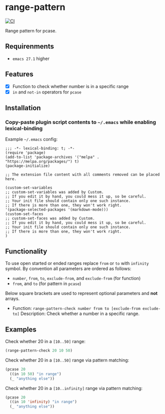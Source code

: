 # range-pattern

[![CI](https://github.com/emilyseville7cfg-better-emacs/range-pattern/actions/workflows/ci.yml/badge.svg)](https://github.com/emilyseville7cfg-better-emacs/range-pattern/actions/workflows/ci.yml)

Range pattern for pcase.

## Requirenments

- `emacs 27.1` higher

## Features

- [x] Function to check whether number is in a specific range
- [x] `in` and `not-in` operators for `pcase`

## Installation

### Copy-paste plugin script contents to `~/.emacs` while enabling lexical-binding

Example `~/.emacs` config:

```emacs
;;; -*- lexical-binding: t; -*-
(require 'package)
(add-to-list 'package-archives '("melpa" . "https://melpa.org/packages/") t)
(package-initialize)

;; The extension file content with all comments removed can be placed here.

(custom-set-variables
;; custom-set-variables was added by Custom.
;; If you edit it by hand, you could mess it up, so be careful.
;; Your init file should contain only one such instance.
;; If there is more than one, they won't work right.
'(package-selected-packages '(markdown-mode)))
(custom-set-faces
;; custom-set-faces was added by Custom.
;; If you edit it by hand, you could mess it up, so be careful.
;; Your init file should contain only one such instance.
;; If there is more than one, they won't work right.
)
```

## Functionality

To use open started or ended ranges replace `from` or `to` with `infinity` symbol.
By convention all parameters are ordered as follows:

- `number`, `from`, `to`, `exclude-from`, and `exclude-from` (for function)
- `from`, and `to` (for pattern in `pcase`)

Below square brackets are used to represent optional parameters and **not** arrays.

- Function: `range-pattern-check number from to [exclude-from exclude-to]`
  Description: Check whether a number in a specific range.

## Examples

Check whether 20 in a `[10..50]` range:

```lisp
(range-pattern-check 20 10 50)
```

Check whether 20 in a `[10..50]` range via pattern matching:

```lisp
(pcase 20
  ((in 10 50) "in range")
  (_ "anything else"))

```

Check whether 20 in a `[10..infinity]` range via pattern matching:

```lisp
(pcase 20
  ((in 10 'infinity) "in range")
  (_ "anything else"))

```
